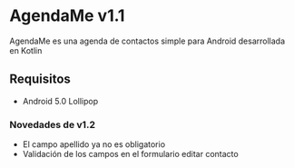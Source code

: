 # AgendaMe v1.1
AgendaMe es una agenda de contactos simple para Android desarrollada en Kotlin

## Requisitos
* Android 5.0 Lollipop

### Novedades de v1.2
* El campo apellido ya no es obligatorio
* Validación de los campos en el formulario editar contacto
